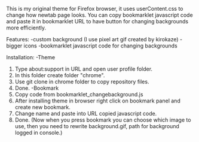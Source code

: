 This is my original theme for Firefox browser, it uses userContent.css to change how newtab page looks. You can copy bookmarklet javascript code and paste it in bookmarklet URL to have button for changing backgrounds more efficiently.

Features:
-custom background (I use pixel art gif created by kirokaze)
-bigger icons
-bookmarklet javascript code for changing backgrounds

Installation:
-Theme
1. Type about:support in URL and open user profile folder.
2. In this folder create folder "chrome".
3. Use git clone in chrome folder to copy repository files.
4. Done.
-Bookmark
1. Copy code from bookmarklet_changebackground.js
2. After installing theme in browser right click on bookmark panel and create new bookmark.
3. Change name and paste into URL copied javascript code.
4. Done.
(Now when you press bookmark you can choose which image to use, then you need to rewrite background.gif, path for background logged in console.)